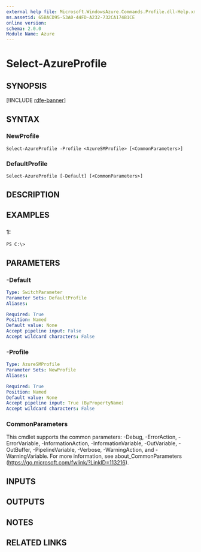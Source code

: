 ```yaml
---
external help file: Microsoft.WindowsAzure.Commands.Profile.dll-Help.xml
ms.assetid: 65BACD95-53A0-44FD-A232-732CA174B1CE
online version: 
schema: 2.0.0
Module Name: Azure
---
```


# Select-AzureProfile

## SYNOPSIS

[!INCLUDE [rdfe-banner](../../includes/rdfe-banner.md)]

## SYNTAX

### NewProfile
```
Select-AzureProfile -Profile <AzureSMProfile> [<CommonParameters>]
```

### DefaultProfile
```
Select-AzureProfile [-Default] [<CommonParameters>]
```

## DESCRIPTION

## EXAMPLES

### 1:
```
PS C:\>
```

## PARAMETERS

### -Default
```yaml
Type: SwitchParameter
Parameter Sets: DefaultProfile
Aliases: 

Required: True
Position: Named
Default value: None
Accept pipeline input: False
Accept wildcard characters: False
```

### -Profile
```yaml
Type: AzureSMProfile
Parameter Sets: NewProfile
Aliases: 

Required: True
Position: Named
Default value: None
Accept pipeline input: True (ByPropertyName)
Accept wildcard characters: False
```

### CommonParameters
This cmdlet supports the common parameters: -Debug, -ErrorAction, -ErrorVariable, -InformationAction, -InformationVariable, -OutVariable, -OutBuffer, -PipelineVariable, -Verbose, -WarningAction, and -WarningVariable. For more information, see about_CommonParameters (https://go.microsoft.com/fwlink/?LinkID=113216).

## INPUTS

## OUTPUTS

## NOTES

## RELATED LINKS

